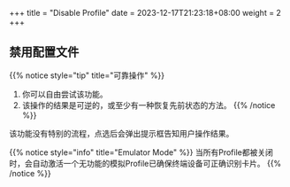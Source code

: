 +++
title = "Disable Profile"
date =  2023-12-17T21:23:18+08:00
weight = 2
+++

## 禁用配置文件

{{% notice style="tip" title="可靠操作" %}}
1. 你可以自由尝试该功能。
2. 该操作的结果是可逆的，或至少有一种恢复先前状态的方法。
{{% /notice %}}

该功能没有特别的流程，点选后会弹出提示框告知用户操作结果。

{{% notice style="info" title="Emulator Mode" %}}
当所有Profile都被关闭时，会自动激活一个无功能的模拟Profile已确保终端设备可正确识别卡片。
{{% /notice %}}
